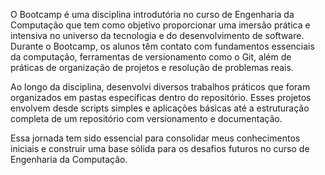O Bootcamp é uma disciplina introdutória no curso de Engenharia da Computação que tem como objetivo proporcionar uma imersão prática e intensiva no universo da tecnologia e do desenvolvimento de software. Durante o Bootcamp, os alunos têm contato com fundamentos essenciais da computação, ferramentas de versionamento como o Git, além de práticas de organização de projetos e resolução de problemas reais.

Ao longo da disciplina, desenvolvi diversos trabalhos práticos que foram organizados em pastas específicas dentro do repositório. Esses projetos envolvem desde scripts simples e aplicações básicas até a estruturação completa de um repositório com versionamento e documentação.

Essa jornada tem sido essencial para consolidar meus conhecimentos iniciais e construir uma base sólida para os desafios futuros no curso de Engenharia da Computação.
